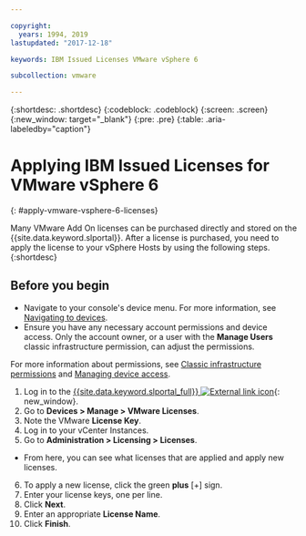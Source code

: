 ```yaml
---

copyright:
  years: 1994, 2019
lastupdated: "2017-12-18"

keywords: IBM Issued Licenses VMware vSphere 6

subcollection: vmware

---
```


{:shortdesc: .shortdesc}
{:codeblock: .codeblock}
{:screen: .screen}
{:new_window: target="_blank"}
{:pre: .pre}
{:table: .aria-labeledby="caption"}

# Applying IBM Issued Licenses for VMware vSphere 6
{: #apply-vmware-vsphere-6-licenses}

Many VMware Add On licenses can be purchased directly and stored on the {{site.data.keyword.slportal}}. After a license is purchased, you need to apply the license to your vSphere Hosts by using the following steps.
{:shortdesc}

## Before you begin
* Navigate to your console's device menu. For more information, see [Navigating to devices](/docs/infrastructure/vmware?topic=virtual-servers-navigating-devices).
* Ensure you have any necessary account permissions and device access. Only the account owner, or a user with the **Manage Users** classic infrastructure permission, can adjust the permissions.

For more information about permissions, see [Classic infrastructure permissions](/docs/iam?topic=iam-infrapermission#infrapermission) and [Managing device access](/docs/vsi?topic=virtual-servers-managing-device-access).

1. Log in to the [{{site.data.keyword.slportal_full}} ![External link icon](../../icons/launch-glyph.svg "External link icon")](https://cloud.ibm.com/){: new_window}.
2. Go to **Devices > Manage > VMware Licenses**.
3. Note the VMware **License Key**.
4. Log in to your vCenter Instances.
5. Go to **Administration > Licensing > Licenses**.
  * From here, you can see what licenses that are applied and apply new licenses.
6. To apply a new license, click the green **plus** [+] sign.
7. Enter your license keys, one per line.
8. Click **Next**.
9. Enter an appropriate **License Name**.
10. Click **Finish**.
